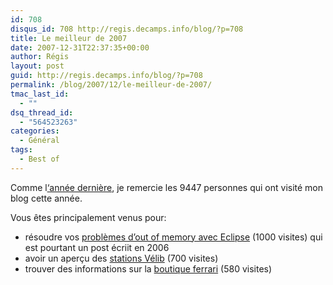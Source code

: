 ```yaml
---
id: 708
disqus_id: 708 http://regis.decamps.info/blog/?p=708
title: Le meilleur de 2007
date: 2007-12-31T22:37:35+00:00
author: Régis
layout: post
guid: http://regis.decamps.info/blog/?p=708
permalink: /blog/2007/12/le-meilleur-de-2007/
tmac_last_id:
  - ""
dsq_thread_id:
  - "564523263"
categories:
  - Général
tags:
  - Best of
---
```

Comme l[&lsquo;année dernière](http://regis.decamps.info/blog/2007/01/bilan-dun-an-de-blog/), je remercie les 9447 personnes qui ont visité mon blog cette année.

Vous êtes principalement venus pour:

  * résoudre vos [problèmes d’out of memory avec Eclipse](http://regis.decamps.info/blog/2006/10/eclipse-out-of-memory-cest-fini/) (1000 visites) qui est pourtant un post écriit en 2006
  * avoir un aperçu des [stations Vélib](http://regis.decamps.info/blog/2007/06/station-velib/) (700 visites)
  * trouver des informations sur la [boutique ferrari](http://regis.decamps.info/blog/2007/10/boutique-ferrari/) (580 visites)
